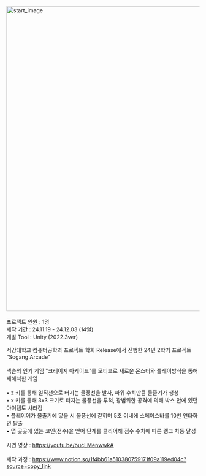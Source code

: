 <img width="799" height="795" alt="start_image" src="https://github.com/user-attachments/assets/3820f2d6-f85e-49b0-90a8-085d8e6379a2" />
<br />
<br />
프로젝트 인원 : 1명
<br />
제작 기간 : 24.11.19 - 24.12.03 (14일)
<br />
개발 Tool : Unity (2022.3ver)

서강대학교 컴퓨터공학과 프로젝트 학회 Release에서 진행한 24년 2학기 프로젝트 “Sogang Arcade”
<br />
<br />
넥슨의 인기 게임 "크레이지 아케이드"를 모티브로 새로운 몬스터와 플레이방식을 통해 재해석한 게임
<br />
<br />
• z 키를 통해 일직선으로 터지는 물풍선을 발사, 파워 수치만큼 물줄기가 생성
<br />
• x 키를 통해 3x3 크기로 터지는 물풍선을 투척, 광범위한 공격에 의해 박스 안에 있던 아이템도 사라짐
<br />
• 플레이어가 물줄기에 닿을 시 물풍선에 갇히며 5초 이내에 스페이스바를 10번 연타하면 탈출
<br />
• 맵 곳곳에 있는 코인(점수)을 얻어 단계를 클리어해 점수 수치에 따른 랭크 차등 달성
<br />
<br />
시연 영상 : https://youtu.be/bucLMenwwkA
<br />
<br />
제작 과정 : https://www.notion.so/1f4bb61a510380759171f09a119ed04c?source=copy_link
